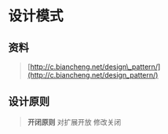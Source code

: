 # 设计模式

## 资料

> [http://c.biancheng.net/design\_pattern/](http://c.biancheng.net/design_pattern/)



## 设计原则

> **开闭原则**  对扩展开放  修改关闭



